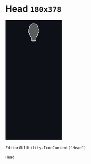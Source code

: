 # Head `180x378`
<img src="/img/Head.png" width=180 height=378>

``` CSharp
EditorGUIUtility.IconContent("Head")
```
```
Head
```
